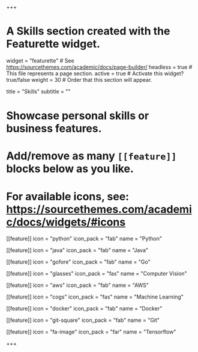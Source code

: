 +++
# A Skills section created with the Featurette widget.
widget = "featurette"  # See https://sourcethemes.com/academic/docs/page-builder/
headless = true  # This file represents a page section.
active = true  # Activate this widget? true/false
weight = 30  # Order that this section will appear.

title = "Skills"
subtitle = ""

# Showcase personal skills or business features.
# 
# Add/remove as many `[[feature]]` blocks below as you like.
# 
# For available icons, see: https://sourcethemes.com/academic/docs/widgets/#icons

[[feature]]
  icon = "python"
  icon_pack = "fab"
  name = "Python"
  
[[feature]]
  icon = "java"
  icon_pack = "fab"
  name = "Java"

[[feature]]
  icon = "gofore"
  icon_pack = "fab"
  name = "Go"
  
[[feature]]
  icon = "glasses"
  icon_pack = "fas"
  name = "Computer Vision"

[[feature]]
  icon = "aws"
  icon_pack = "fab"
  name = "AWS"

[[feature]]
  icon = "cogs"
  icon_pack = "fas"
  name = "Machine Learning"

[[feature]]
  icon = "docker"
  icon_pack = "fab"
  name = "Docker"

[[feature]]
  icon = "git-square"
  icon_pack = "fab"
  name = "Git"

[[feature]]
  icon = "fa-image"
  icon_pack = "far"
  name = "Tensorflow"


+++
